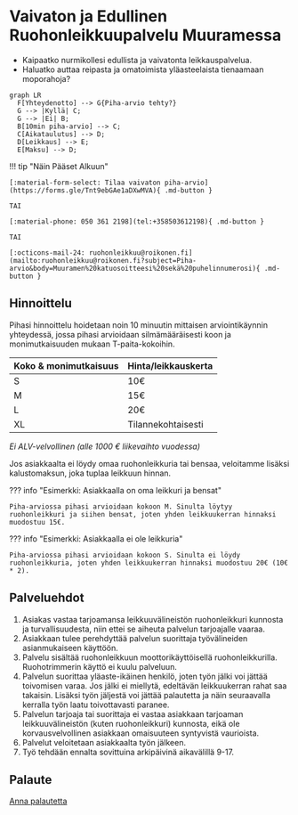 # Vaivaton ja Edullinen Ruohonleikkuupalvelu Muuramessa

* Kaipaatko nurmikollesi edullista ja vaivatonta leikkauspalvelua.
* Haluatko auttaa reipasta ja omatoimista yläasteelaista tienaamaan moporahoja?

``` mermaid
graph LR
  F[Yhteydenotto] --> G{Piha-arvio tehty?}
  G --> |Kyllä| C;
  G --> |Ei| B;
  B[10min piha-arvio] --> C;
  C[Aikataulutus] --> D;
  D[Leikkaus] --> E;
  E[Maksu] --> D;
```

!!! tip "Näin Pääset Alkuun"

    [:material-form-select: Tilaa vaivaton piha-arvio](https://forms.gle/Tnt9ebGAe1aDXwMVA){ .md-button }

    TAI

    [:material-phone: 050 361 2198](tel:+358503612198){ .md-button }

    TAI

    [:octicons-mail-24: ruohonleikkuu@roikonen.fi](mailto:ruohonleikkuu@roikonen.fi?subject=Piha-arvio&body=Muuramen%20katuosoitteesi%20sekä%20puhelinnumerosi){ .md-button }

## Hinnoittelu

Pihasi hinnoittelu hoidetaan noin 10 minuutin mittaisen arviointikäynnin yhteydessä, jossa pihasi arvioidaan silmämääräisesti koon ja monimutkaisuuden mukaan T-paita-kokoihin.

| Koko & monimutkaisuus | Hinta/leikkauskerta |
| --------------------- | ------------------- |
| S | 10€ |
| M | 15€ |
| L | 20€ |
| XL | Tilannekohtaisesti |

_Ei ALV-velvollinen (alle 1000 € liikevaihto vuodessa)_

Jos asiakkaalta ei löydy omaa ruohonleikkuria tai bensaa, veloitamme lisäksi kalustomaksun, joka tuplaa leikkuun hinnan.

??? info "Esimerkki: Asiakkaalla on oma leikkuri ja bensat"

    Piha-arviossa pihasi arvioidaan kokoon M. Sinulta löytyy ruohonleikkuri ja siihen bensat, joten yhden leikkuukerran hinnaksi muodostuu 15€.

??? info "Esimerkki: Asiakkaalla ei ole leikkuria"

    Piha-arviossa pihasi arvioidaan kokoon S. Sinulta ei löydy ruohonleikkuria, joten yhden leikkuukerran hinnaksi muodostuu 20€ (10€ * 2).

## Palveluehdot

1. Asiakas vastaa tarjoamansa leikkuuvälineistön ruohonleikkuri kunnosta ja turvallisuudesta, niin ettei se aiheuta palvelun tarjoajalle vaaraa.
1. Asiakkaan tulee perehdyttää palvelun suorittaja työvälineiden asianmukaiseen käyttöön.
1. Palvelu sisältää ruohonleikkuun moottorikäyttöisellä ruohonleikkurilla. Ruohotrimmerin käyttö ei kuulu palveluun.
1. Palvelun suorittaa yläaste-ikäinen henkilö, joten työn jälki voi jättää toivomisen varaa. Jos jälki ei miellytä, edeltävän leikkuukerran rahat saa takaisin. Lisäksi työn jäljestä voi jättää palautetta ja näin seuraavalla kerralla työn laatu toivottavasti paranee.
1. Palvelun tarjoaja tai suorittaja ei vastaa asiakkaan tarjoaman leikkuuvälineistön (kuten ruohonleikkuri) kunnosta, eikä ole korvausvelvollinen asiakkaan omaisuuteen syntyvistä vaurioista.
1. Palvelut veloitetaan asiakkaalta työn jälkeen.
1. Työ tehdään ennalta sovittuina arkipäivinä aikavälillä 9-17.

## Palaute

[Anna palautetta](https://forms.gle/erpWD5qhEBahiwnV7)
